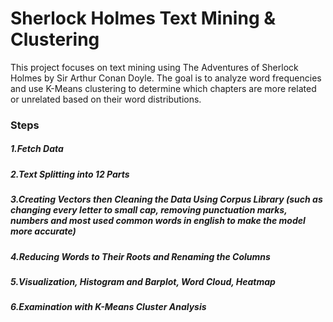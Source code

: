 # Sherlock Holmes Text Mining & Clustering

This project focuses on text mining using The Adventures of Sherlock Holmes by Sir Arthur Conan Doyle. The goal is to analyze word frequencies and use K-Means clustering to determine which chapters are more related or unrelated based on their word distributions.

### Steps

##### 1.Fetch Data

##### 2.Text Splitting into 12 Parts 

##### 3.Creating Vectors then Cleaning the Data Using Corpus Library (such as changing every letter to small cap, removing punctuation marks, numbers and most used common words in english to make the model more accurate)

##### 4.Reducing Words to Their Roots and Renaming the Columns

##### 5.Visualization, Histogram and Barplot, Word Cloud, Heatmap

##### 6.Examination with K-Means Cluster Analysis

